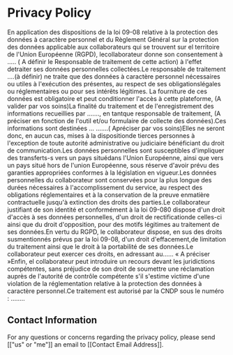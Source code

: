 # Privacy Policy




En application des dispositions de la loi 09-08 relative à la protection des données à caractère personnel et du Règlement Général sur la protection des données applicable aux collaborateurs qui se trouvent sur el territoire de l'Union Européenne (RGPD), lecollaborateur donne son consentement à ..... ( A définir le Responsable de traitement de cette action) à l'effet detraiter ses données personnelles collectées.Le responsable de traitement ....(à définir) ne traite que des données à caractère personnel nécessaires ou utiles à l'exécution des présentes, au respect de ses obligationslégales ou réglementaires ou pour ses intérêts légitimes. La fourniture de ces données est obligatoire et peut conditionner l'accès à cette plateforme, (A valider par vos soins)La finalité du traitement et de l'enregistrement des informations recueillies par ......., en tantque responsable de traitement, (A préciser en fonction de l'outil et/ou formulaire de collecte des données).Ces informations sont destinées ... .......( Apréciser par vos soins)Elles ne seront donc, en aucun cas, mises à la dispositionde tierces personnes à l'exception de toute autorité administrative ou judiciaire bénéficiant du droit de communication.Les données personnelles sont susceptibles d'impliquer des transferts-s vers un pays situédans l'Union Européenne, ainsi que vers un pays situé hors de l'union Européenne, sous réserve d'avoir prévu des garanties appropriées conformes à la législation en vigueur.Les données personnelles du collaborateur sont conservées pour la plus longue des durées nécessaires à l'accomplissement du service, au respect des obligations réglementaires et à la conservation de la preuve enmatière contractuelle jusqu'à extinction des droits des parties.Le collaborateur justifiant de son identité et conformément à la loi 09-080 dispose d'un droit d'accès à ses données personnelles, d'un droit de rectificationde celles-ci ainsi que du droit d'opposition, pour des motifs légitimes au traitement de ses données.En vertu du RGPD, le collaborateur dispose, en sus des droits susmentionnés prévus par la loi 09-08, d'un droit d'effacement,de limitation du traitement ainsi que le droit à la portabilité de ses données.Le collaborateur peut exercer ces droits, en adressant au...... « A préciser »Enfin, el collaborateur peut introduire un recours devant les juridictions compétentes, sans préjudice de son droit de soumettre une réclamation auprès de l'autorité de contrôle compétente s'il s'estime victime d'une violation de la réglementation relative à la protection des données à caractère personnel.Ce traitement est autorisé par la CNDP sous le numéro : ……..







## Contact Information

For any questions or concerns regarding the privacy policy, please send [["us" or "me"]] an email to [[Contact Email Address]].
